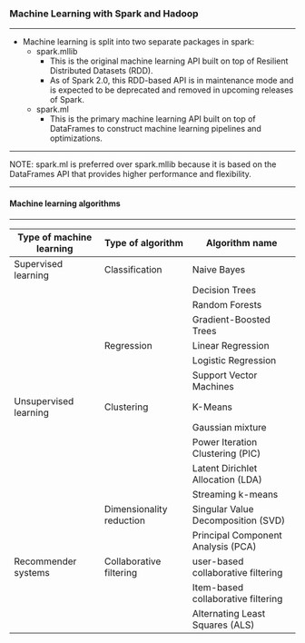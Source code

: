 ### Machine Learning with Spark and Hadoop
___

- Machine learning is split into two separate packages in spark:
	- spark.mllib  
		-	This is the original machine learning API built on top of Resilient Distributed Datasets (RDD).
		-	As of Spark 2.0, this RDD-based API is in maintenance mode and is expected to be deprecated and 
			removed in upcoming releases of Spark.
	- spark.ml
		-	This is the primary machine learning API built on top of DataFrames to construct machine learning 
			pipelines and optimizations.

___
NOTE: spark.ml is preferred over spark.mllib because it is based on the DataFrames API that provides higher 
		performance and flexibility.
___


#### Machine learning algorithms
___

| Type of machine learning | Type of algorithm | Algorithm name |
| ------------------------ | ----------------- | -------------- |
|	Supervised learning	   |   Classification  | Naive Bayes    |
|						   |				   | Decision Trees |
|						   |				   | Random Forests |
|						   |				   | Gradient-Boosted Trees |
|						   |  	Regression	   | Linear Regression | 
|						   |				   | Logistic Regression |
|						   |				   | Support Vector Machines |
|  Unsupervised learning   | Clustering		   |  K-Means |
|						   |				   |  Gaussian mixture |
|						   |				   | Power Iteration Clustering (PIC) |
|						   |				   | Latent Dirichlet Allocation (LDA) |
|						   |				   | Streaming k-means |
|						   | Dimensionality reduction | Singular Value Decomposition (SVD) |
|						   |				   		  | Principal Component Analysis (PCA) |
|	Recommender systems	   | Collaborative filtering | user-based collaborative filtering |
|						   |						 | Item-based collaborative filtering |
|						   |						 | Alternating Least Squares (ALS)    |























